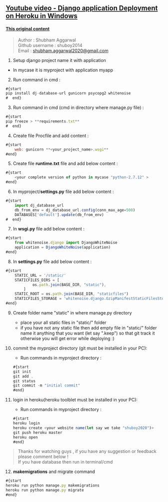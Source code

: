 ## [Youtube video - Django application Deployment on Heroku in Windows](https://www.youtube.com/watch?v=2kvTsCskJA0)

#### [This original content](https://www.dropbox.com/s/68sc3ihna7qdaiu/test.py?dl=0)

> Author : Shubham Aggarwal <br/>
> Github username : shuboy2014 <br/>
> Email : shubham.aggarwal2020@gmail.com <br/>
 
1. Setup django project name it **<your-project-name>** with application **<application-name>** 
- In mycase it is myproject with  application myapp 
 
2. Run command in cmd :
```js
#{start   
pip install dj-database-url gunicorn psycopg2 whitenoise
#  end}
```

3. Run command in cmd (cmd in directory where manage.py file) :
```js
#{start   
pip freeze > **requirements.txt**
#  end}
```

4. Create file Procfile and add content :
```js
#{start
    web: gunicorn **<your_project_name>.wsgi**
#end}     
```
 
5. Create file **runtime.txt** file and add below content : 
```js
#{start
    <your complete version of python in mycase "python-2.7.12" >
#end}
```

6. In myproject/**settings.py** file add below content :
```js
#{start
    import dj_database_url
    db_from_env = dj_database_url.config(conn_max_age=500)
    DATABASES['default'].update(db_from_env)
#  end}
```    

7. In **wsgi.py** file add below content :
```js
#{start
    from whitenoise.django import DjangoWhiteNoise
    application = DjangoWhiteNoise(application)
#end} 
```
        
8. In **settings.py** file add below content :
```js
#{start
    STATIC_URL = '/static/'
    STATICFILES_DIRS = [
            os.path.join(BASE_DIR, "static"),
        ]
    STATIC_ROOT = os.path.join(BASE_DIR, "staticfiles")
    STATICFILES_STORAGE = 'whitenoise.django.GzipManifestStaticFilesStorage'
#end}
```
 
9. Create folder name "static" in where manage.py directory 
    - place your all static files in "static/" folder
    - if you have not any static file then add empty file in "static/" folder name it anything that you want (let say ".keep") so that git track it otherwise you will get error while deploying :)

10. commit the myproject directory (git must be installed in your PC):
    - Run commands in myproject directory :
    ```js
    #{start
    git init
    git add .
    git status
    git commit -m "initial commit"
    #end}
    ```
 
11. login in heroku(heroku toolblet must be installed in your PC):
    - Run commands in myproject directory :
    ```js
    #{start
    heroku login
    heroku create <your website name(let say we take "shuboy2020")>
    git push heroku master
    heroku open
    #end}
    ```

>Thanks for watching guys , if you have any suggestion or feedback please comment below !<br/>
>If you have database then run in terminal/cmd

12. **makemigrations** and migrate command
```js
#{start
heroku run python manage.py makemigrations
heroku run python manage.py migrate
#end}
```